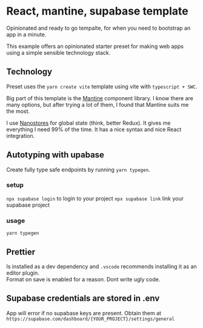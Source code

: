 # React, mantine, supabase template

Opinionated and ready to go tempalte, for when you need to bootstrap an app in a minute.

This example offers an opinionated starter preset for making web apps using a simple sensible technology stack.

## Technology

Preset uses the `yarn create vite` template using vite with `typescript + SWC`.

Big part of this template is the [Mantine](https://mantine.dev/) component library. I know there are many options, but after trying a lot of them, I found that Mantine suits me the most.

I use [Nanostores](https://github.com/nanostores/nanostores) for global state (think, better Redux). It gives me everything I need 99% of the time. It has a nice syntax and nice React integration.

## Autotyping with upabase

Create fully type safe endpoints by running `yarn typegen`.

### setup

`npx supabase login` to login to your project
`npx supabase link` link your supabase project

### usage

`yarn typegen`

## Prettier

Is installed as a dev dependency and `.vscode` recommends installing it as an editor plugin.  
Format on save is enabled for a reason. Dont write ugly code.  

## Supabase credentials are stored in .env

App will error if no supabase keys are present. Obtain them at `https://supabase.com/dashboard/{YOUR_PROJECT}/settings/general`